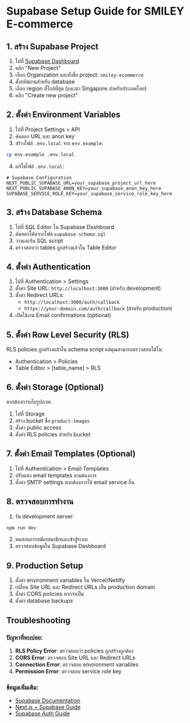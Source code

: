 # Supabase Setup Guide for SMILEY E-commerce

## 1. สร้าง Supabase Project

1. ไปที่ [Supabase Dashboard](https://supabase.com/dashboard)
2. คลิก "New Project"
3. เลือก Organization และตั้งชื่อ project: `smiley-ecommerce`
4. ตั้งรหัสผ่านสำหรับ database
5. เลือก region ที่ใกล้ที่สุด (แนะนำ Singapore สำหรับประเทศไทย)
6. คลิก "Create new project"

## 2. ตั้งค่า Environment Variables

1. ไปที่ Project Settings > API
2. คัดลอก URL และ anon key
3. สร้างไฟล์ `.env.local` จาก `env.example`:

```bash
cp env.example .env.local
```

4. แก้ไขไฟล์ `.env.local`:

```env
# Supabase Configuration
NEXT_PUBLIC_SUPABASE_URL=your_supabase_project_url_here
NEXT_PUBLIC_SUPABASE_ANON_KEY=your_supabase_anon_key_here
SUPABASE_SERVICE_ROLE_KEY=your_supabase_service_role_key_here
```

## 3. สร้าง Database Schema

1. ไปที่ SQL Editor ใน Supabase Dashboard
2. คัดลอกโค้ดจากไฟล์ `supabase-schema.sql`
3. วางและรัน SQL script
4. ตรวจสอบว่า tables ถูกสร้างแล้วใน Table Editor

## 4. ตั้งค่า Authentication

1. ไปที่ Authentication > Settings
2. ตั้งค่า Site URL: `http://localhost:3000` (สำหรับ development)
3. ตั้งค่า Redirect URLs:
   - `http://localhost:3000/auth/callback`
   - `https://your-domain.com/auth/callback` (สำหรับ production)
4. เปิดใช้งาน Email confirmations (optional)

## 5. ตั้งค่า Row Level Security (RLS)

RLS policies ถูกสร้างแล้วใน schema script แต่คุณสามารถตรวจสอบได้ใน:
- Authentication > Policies
- Table Editor > [table_name] > RLS

## 6. ตั้งค่า Storage (Optional)

หากต้องการเก็บรูปภาพ:

1. ไปที่ Storage
2. สร้าง bucket ชื่อ `product-images`
3. ตั้งค่า public access
4. ตั้งค่า RLS policies สำหรับ bucket

## 7. ตั้งค่า Email Templates (Optional)

1. ไปที่ Authentication > Email Templates
2. ปรับแต่ง email templates ตามต้องการ
3. ตั้งค่า SMTP settings หากต้องการใช้ email service อื่น

## 8. ตรวจสอบการทำงาน

1. รัน development server:
```bash
npm run dev
```

2. ทดสอบการสมัครสมาชิกและเข้าสู่ระบบ
3. ตรวจสอบข้อมูลใน Supabase Dashboard

## 9. Production Setup

1. ตั้งค่า environment variables ใน Vercel/Netlify
2. เปลี่ยน Site URL และ Redirect URLs เป็น production domain
3. ตั้งค่า CORS policies หากจำเป็น
4. ตั้งค่า database backups

## Troubleshooting

### ปัญหาที่พบบ่อย:

1. **RLS Policy Error**: ตรวจสอบว่า policies ถูกสร้างถูกต้อง
2. **CORS Error**: ตรวจสอบ Site URL และ Redirect URLs
3. **Connection Error**: ตรวจสอบ environment variables
4. **Permission Error**: ตรวจสอบ service role key

### ข้อมูลเพิ่มเติม:

- [Supabase Documentation](https://supabase.com/docs)
- [Next.js + Supabase Guide](https://supabase.com/docs/guides/getting-started/quickstarts/nextjs)
- [Supabase Auth Guide](https://supabase.com/docs/guides/auth)

